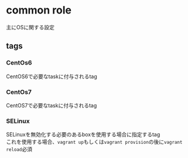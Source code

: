 common role
=====

主にOSに関する設定

tags
-----

### CentOs6

CentOS6で必要なtaskに付与されるtag


### CentOs7

CentOS7で必要なtaskに付与されるtag


### SELinux

SELinuxを無効化する必要のあるboxを使用する場合に指定するtag  
これを使用する場合、`vagrant up`もしくは`vagrant provision`の後に`vagrant reload`必須


